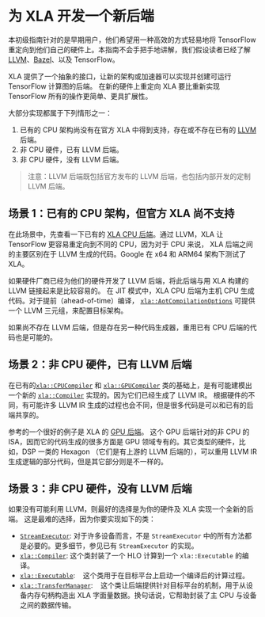 # 为 XLA 开发一个新后端

本初级指南针对的是早期用户，他们希望用一种高效的方式轻易地将 TensorFlow 重定向到他们自己的硬件上。本指南不会手把手地讲解，我们假设读者已经了解 [LLVM](http://llvm.org)、[Bazel](https://bazel.build/)、以及 TensorFlow。

XLA 提供了一个抽象的接口，让新的架构或加速器可以实现并创建可运行 TensorFlow 计算图的后端。
在新的硬件上重定向 XLA 要比重新实现 TensorFlow 所有的操作更简单、更具扩展性。

大部分实现都属于下列情形之一：

  1. 已有的 CPU 架构尚没有在官方 XLA 中得到支持，存在或不存在已有的 [LLVM](http://llvm.org) 后端。
  2. 非 CPU 硬件，已有 LLVM 后端。
  3. 非 CPU 硬件，没有 LLVM 后端。

> 注意：LLVM 后端既包括官方发布的 LLVM 后端，也包括内部开发的定制 LLVM 后端。

## 场景 1：已有的 CPU 架构，但官方 XLA 尚不支持

在此场景中，先查看一下已有的 [XLA CPU 后端](https://www.tensorflow.org/code/tensorflow/compiler/xla/service/cpu/)。通过 LLVM，XLA 让 TensorFlow 更容易重定向到不同的 CPU，因为对于 CPU 来说， XLA 后端之间的主要区别在于 LLVM 生成的代码。Google 在 x64 和 ARM64 架构下测试了 XLA。

如果硬件厂商已经为他们的硬件开发了 LLVM 后端，将此后端与用 XLA 构建的 LLVM 链接起来是比较容易的。
在 JIT 模式中，XLA CPU 后端为主机 CPU 生成代码。对于提前（ahead-of-time）编译，
[`xla::AotCompilationOptions`](https://www.tensorflow.org/code/tensorflow/compiler/xla/service/compiler.h) 可提供一个 LLVM 三元组，来配置目标架构。

如果尚不存在 LLVM 后端，但是存在另一种代码生成器，重用已有 CPU 后端的代码也是可能的。

## 场景 2：非 CPU 硬件，已有 LLVM 后端

在已有的[`xla::CPUCompiler`](https://www.tensorflow.org/code/tensorflow/compiler/xla/service/cpu/cpu_compiler.cc) 
和 [`xla::GPUCompiler`](https://www.tensorflow.org/code/tensorflow/compiler/xla/service/gpu/gpu_compiler.cc) 类的基础上，是有可能建模出一个新的
[`xla::Compiler`](https://www.tensorflow.org/code/tensorflow/compiler/xla/service/compiler.h) 实现的。因为它们已经生成了 LLVM IR。
根据硬件的不同，有可能许多 LLVM IR 生成的过程也会不同，但是很多代码是可以和已有的后端共享的。

参考的一个很好的例子是 XLA 的 [GPU 后端](https://www.tensorflow.org/code/tensorflow/compiler/xla/service/gpu/)。
这个 GPU 后端针对的非 CPU 的 ISA，因而它的代码生成的很多方面是 GPU 领域专有的。其它类型的硬件，比如，DSP 一类的 Hexagon （它们是有上游的 LLVM 后端的），可以重用 LLVM IR 生成逻辑的部分代码，但是其它部分则是不一样的。


## 场景 3：非 CPU 硬件，没有 LLVM 后端

如果没有可能利用 LLVM，则最好的选择是为你的硬件及 XLA 实现一个全新的后端。
这是最难的选择，因为你要实现如下的类：

*   [`StreamExecutor`](https://www.tensorflow.org/code/tensorflow/stream_executor/stream_executor.h):
    对于许多设备而言，不是 `StreamExecutor` 中的所有方法都是必要的。更多细节，参见已有 `StreamExecutor` 的实现。
*   [`xla::Compiler`](https://www.tensorflow.org/code/tensorflow/compiler/xla/service/compiler.h):
    这个类封装了一个 HLO 计算到一个 `xla::Executable` 的编译。
*   [`xla::Executable`](https://www.tensorflow.org/code/tensorflow/compiler/xla/service/executable.h):
    这个类用于在目标平台上启动一个编译后的计算过程。
*   [`xla::TransferManager`](https://www.tensorflow.org/code/tensorflow/compiler/xla/service/transfer_manager.h):
    这个类让后端提供针对目标平台的机制，用于从设备内存句柄构造出 XLA 字面量数据。换句话说，它帮助封装了主 CPU 与设备之间的数据传输。

